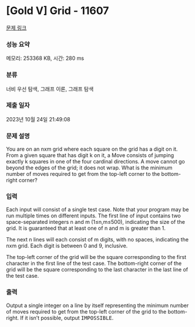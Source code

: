 # [Gold V] Grid - 11607 

[문제 링크](https://www.acmicpc.net/problem/11607) 

### 성능 요약

메모리: 253368 KB, 시간: 280 ms

### 분류

너비 우선 탐색, 그래프 이론, 그래프 탐색

### 제출 일자

2023년 10월 24일 21:49:08

### 문제 설명

<p>You are on an nxm grid where each square on the grid has a digit on it. From a given square that has digit k on it, a Move consists of jumping exactly k squares in one of the four cardinal directions. A move cannot go beyond the edges of the grid; it does not wrap. What is the minimum number of moves required to get from the top-left corner to the bottom-right corner?</p>

### 입력 

 <p>Each input will consist of a single test case. Note that your program may be run multiple times on different inputs. The first line of input contains two space-separated integers n and m (1≤n,m≤500), indicating the size of the grid. It is guaranteed that at least one of n and m is greater than 1.</p>

<p>The next n lines will each consist of m digits, with no spaces, indicating the nxm grid. Each digit is between 0 and 9, inclusive.</p>

<p>The top-left corner of the grid will be the square corresponding to the first character in the first line of the test case. The bottom-right corner of the grid will be the square corresponding to the last character in the last line of the test case.</p>

### 출력 

 <p>Output a single integer on a line by itself representing the minimum number of moves required to get from the top-left corner of the grid to the bottom-right. If it isn’t possible, output <span style="font-family:monospace">IMPOSSIBLE</span>.</p>

